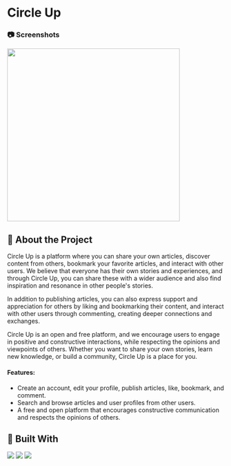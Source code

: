 # Circle Up

### :camera: Screenshots

<img src="https://user-images.githubusercontent.com/99056343/217697265-78373f15-afa1-44b7-9aa5-d7162797bda3.gif" align='center' width='400px' height='400px' class='img-border'>

## :star2: About the Project

Circle Up is a platform where you can share your own articles, discover content from others, bookmark your favorite articles, and interact with other users. We believe that everyone has their own stories and experiences, and through Circle Up, you can share these with a wider audience and also find inspiration and resonance in other people's stories.

In addition to publishing articles, you can also express support and appreciation for others by liking and bookmarking their content, and interact with other users through commenting, creating deeper connections and exchanges.

Circle Up is an open and free platform, and we encourage users to engage in positive and constructive interactions, while respecting the opinions and viewpoints of others. Whether you want to share your own stories, learn new knowledge, or build a community, Circle Up is a place for you.


#### Features:

- Create an account, edit your profile, publish articles, like, bookmark, and comment.
- Search and browse articles and user profiles from other users.
- A free and open platform that encourages constructive communication and respects the opinions of others.

## 🔨 Built With

<p align="left"> 
  <img src="https://img.shields.io/badge/React-20232A?style=for-the-badge&logo=react&logoColor=61DAFB">
  <img src="https://img.shields.io/badge/semantic%20ui%20react-35BDB2?style=for-the-badge&logo=semanticuireact&logoColor=white"> 
  <img src="https://img.shields.io/badge/firebase-ffca28?style=for-the-badge&logo=firebase&logoColor=black"> 
</p>
